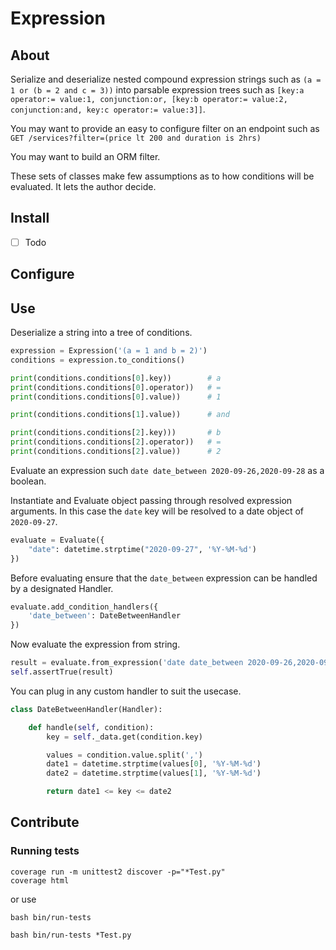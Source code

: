 # Expression

## About

Serialize and deserialize nested compound expression strings such as `(a = 1 or (b = 2 and c = 3))` into parsable expression trees such as `[key:a operator:= value:1, conjunction:or, [key:b operator:= value:2, conjunction:and, key:c operator:= value:3]]`.

You may want to provide an easy to configure filter on an endpoint such as `GET /services?filter=(price lt 200 and duration is 2hrs)`

You may want to build an ORM filter.

These sets of classes make few assumptions as to how conditions will be evaluated. It lets the author decide.

## Install

- [ ] Todo

## Configure

## Use

Deserialize a string into a tree of conditions.

```python
expression = Expression('(a = 1 and b = 2)')
conditions = expression.to_conditions()

print(conditions.conditions[0].key))        # a
print(conditions.conditions[0].operator))   # =
print(conditions.conditions[0].value))      # 1

print(conditions.conditions[1].value))      # and

print(conditions.conditions[2].key)))       # b
print(conditions.conditions[2].operator))   # =
print(conditions.conditions[2].value))      # 2
```

Evaluate an expression such `date date_between 2020-09-26,2020-09-28` as a boolean.

Instantiate and Evaluate object passing through resolved expression arguments. In this case the `date` key will be resolved to a date object of `2020-09-27`.

```python
evaluate = Evaluate({
    "date": datetime.strptime("2020-09-27", '%Y-%M-%d')
})
```

Before evaluating ensure that the `date_between` expression can be handled by a designated Handler.
```python
evaluate.add_condition_handlers({
    'date_between': DateBetweenHandler
})
```

Now evaluate the expression from string.
```python
result = evaluate.from_expression('date date_between 2020-09-26,2020-09-28')
self.assertTrue(result)
```

You can plug in any custom handler to suit the usecase.
```python
class DateBetweenHandler(Handler):

    def handle(self, condition):
        key = self._data.get(condition.key)

        values = condition.value.split(',')
        date1 = datetime.strptime(values[0], '%Y-%M-%d')
        date2 = datetime.strptime(values[1], '%Y-%M-%d')

        return date1 <= key <= date2
```

## Contribute

### Running tests
```
coverage run -m unittest2 discover -p="*Test.py"
coverage html
```

or use

```
bash bin/run-tests
```

```
bash bin/run-tests *Test.py
```
